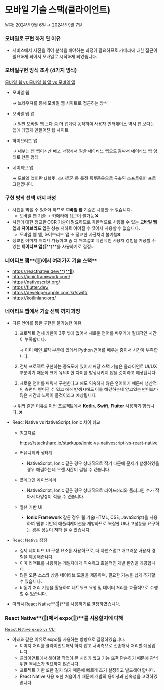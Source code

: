 # 모바일 기술 스택(클라이언트)

날짜: 2024년 9월 6일 → 2024년 9월 7일

### 모바일로 구현 하게 된 이유

- 서비스에서 사진을 찍어 분석을 해야하는 과정이 필요하므로 카메라에 대한 접근이 필요하게 되어서 모바일로 시작하게 되었습니다.

### 모바일구현 방식 조사 (4가지 방식)

[모바일 웹 vs 모바일 웹 앱 vs 모바일 앱 ](../%E1%84%8C%E1%85%A1%E1%84%85%E1%85%AD%E1%84%8C%E1%85%A9%E1%84%89%E1%85%A1%20ec06b93f3df9445986bfd349926e84bd/%E1%84%86%E1%85%A9%E1%84%87%E1%85%A1%E1%84%8B%E1%85%B5%E1%86%AF%20%E1%84%8B%E1%85%B0%E1%86%B8%20vs%20%E1%84%86%E1%85%A9%E1%84%87%E1%85%A1%E1%84%8B%E1%85%B5%E1%86%AF%20%E1%84%8B%E1%85%B0%E1%86%B8%20%E1%84%8B%E1%85%A2%E1%86%B8%20vs%20%E1%84%86%E1%85%A9%E1%84%87%E1%85%A1%E1%84%8B%E1%85%B5%E1%86%AF%20%E1%84%8B%E1%85%A2%E1%86%B8%2068addc7f1ec24dafba5556c756a9ee08.md) 

- 모바일 웹
    
    → 브라우져를 통해 모바일 웹 사이트로 접근하는 방식
    
- 모바일 웹 앱
    
    → 일반 모바일 웹 보다 좀 더 앱처럼 동작하며 사용자 인터페이스 역시 웹 보다는 앱에 가깝게 만들어진 웹 사이트
    
- 하이브리드 앱
    
    → 내부는 웹 앱이지만 배포 과정에서 겉을 네이티브 앱으로 감싸서 네이티브 앱 형태로 만든 형태
    
- 네이티브 앱
    
    → 모바일 앱이란 태블릿, 스마트폰 등 특정 플랫폼용으로 구축된 소프트웨어 프로그램입니다.
    

### 구현 방식 선택 까지 과정

- 사진을 찍을 수 있어야 하므로 **모바일 웹** 기술은 사용할 수 없습니다.
    - 모바일 웹 기술 → 카메라에 접근이 불가능 ❌
- 사진에 대한 정교한 OCR 기술이 필요하므로 제한적으로 사용할 수 있는 **모바일 웹 앱**과 **하이브리드 앱**은 성능 저하로 이어질 수 있어서 사용할 수 없습니다.
    - 모바일 웹 앱, 하이브리드 앱 → 정교한 사진처리 불가능❌
- 정교한 이미지 처리가 가능하고 좀 더 매끄럽고 직관적인 사용자 경험을 제공할 수 있는 **네이티브 앱(**👑**)**을 사용하기로 결정~!

### 네이티브 앱**(**👑**)에서 여러가지 기술 스택**

- https://reactnative.dev/**(**👑**)**
- https://ionicframework.com/
- https://nativescript.org/
- https://flutter.dev/
- https://developer.apple.com/kr/swift/
- https://kotlinlang.org/

### 네이티브 앱에서 기술 선택 까지 과정

- 다른 언어를 통한 구현은 불가능한 이유
    1. 프로젝트 전체 기한이 3주 밖에 없어서 새로운 언어를 배우기에 절대적인 시간이 부족합니다.
        
        → 이미 메인 로직 부분에 있어서 Python 언어를 배우는 중이서 시간이 부족합니다.
        
    2. 전체 프로젝트 구현하는 중요도에 있어서 해당 스택 기술은 클라이언트 UI/UX 부분이기 때문에 크게 유의미한 차이를 발생시키지 않을 것이라고 예상됩니다.
    3. 새로운 언어를 배워서 구현한다고 해도 익숙하지 않은 언어이기 때문에 생산적인 측면이 떨어질 수 있고 에러 발생시에도 이를 해결하는데 알고있는 언어보다 많은 시간과 노력이 들것이라고 예상됩니다.
    
    → 위와 같은 이유로 이번 프로젝트에서 **Kotlin**, **Swift**, **Flutter** 사용하기 힘듭니다. ❌
    

- React Native vs NativeScript, Ionic 차이 비교
    - 참고자료
        
        https://stackshare.io/stackups/ionic-vs-nativescript-vs-react-native
        
    - 커뮤니티와 생태계
        - NativeScript, Ionic 같은 경우 상대적으로 작기 때문에 문제가 발생하였을 경우 해결하는데 오랜 시간이 걸릴 수 있습니다.
    - 플러그인 라이브러리
        - NativeScript, Ionic 같은 경우 상대적으로 라이프러리와 플러그인 수가 작아서 다양성이 적을 수 있습니다.
    - 웹뷰 기반 UI
        - **Ionic Framework** 같은 경우 웹 기술(HTML, CSS, JavaScript)을 사용하여 웹뷰 기반의 애플리케이션을 개발하므로 복잡한 UI나 고성능을 요구하는 경우 성능이 저하 될 수 있습니다.
- React Native 장점
    - 실제 네이티브 UI 구성 요소를 사용하므로, 더 자연스럽고 매끄러운 사용자 경험을 제공해줍니다.
    - 이미 리액트를 사용하는 개발자에게 익숙하고 효율적인 개발 환경을 제공합니다.
    - 많은 오픈 소스와 상용 네이티브 모듈을 제공하며, 필요한 기능을 쉽게 추가할 수 있습니다.
    - 비동기 처리 기능을 활용하여 네트워크 요청 및 데이터 처리를 효율적으로 수행할 수 있습니다.
- 따라서 React Native**(**👑**)**를 사용하기로 결정하였습니다.

### React Native**(**👑**)**에서 expo**(**👑**)**를 사용할지에 대해

[React Native expo vs CLI](../%E1%84%8C%E1%85%A1%E1%84%85%E1%85%AD%E1%84%8C%E1%85%A9%E1%84%89%E1%85%A1%20ec06b93f3df9445986bfd349926e84bd/React%20Native%20expo%20vs%20CLI%2092d8681d28e34010aa6eb9818cb746fb.md) 

- 아래와 같은 이유로 expo를 사용하는 방향으로 결정하였습니다.
    - 이미지 처리를 클라이언트해서 하지 않고 서버측으로 전송해서 처리할 예정입니다.
    - 클라이언트에서 해야할 작업이 큰 처리가 없고 기능 또한 단순하기 때문에 광범위한 액세스가 필요하지 않습니다.
    - 프로젝트 기한 또한 길지 않기 때문에 빠르게 초기 설정하고 빌드해야 합니다.
    - React Native 사용 또한 처음이기 때문에 개발의 용이성과 신속성을 고려하였습니다.